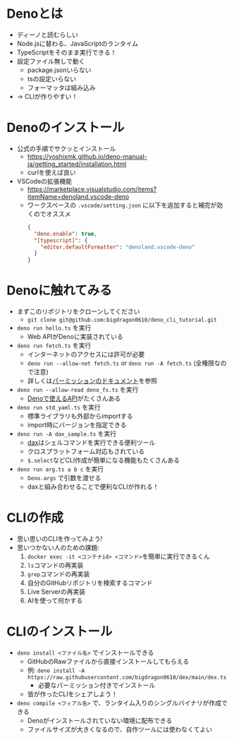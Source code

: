 # Denoとは
- ディーノと読むらしい
- Node.jsに替わる、JavaScriptのランタイム
- TypeScriptをそのまま実行できる！
- 設定ファイル無しで動く
  - package.jsonいらない
  - tsの設定いらない
  - フォーマッタは組み込み
- → CLIが作りやすい！

# Denoのインストール
- 公式の手順でサクッとインストール
  - https://yoshixmk.github.io/deno-manual-ja/getting_started/installation.html
  - curlを使えば良い
- VSCodeの拡張機能
  - https://marketplace.visualstudio.com/items?itemName=denoland.vscode-deno
  - ワークスペースの `.vscode/setting.json` に以下を追加すると補完が効くのでオススメ
    ```json
    {
      "deno.enable": true,
      "[typescript]": {
        "editor.defaultFormatter": "denoland.vscode-deno"
      }
    }
    ```

# Denoに触れてみる
- まずこのリポジトリをクローンしてください
  - `git clone git@github.com:bigdragon0610/deno_cli_tutorial.git`
- `deno run hello.ts` を実行
  - Web APIがDenoに実装されている
- `deno run fetch.ts` を実行
  - インターネットのアクセスには許可が必要
  - `deno run --allow-net fetch.ts` or `deno run -A fetch.ts` (全権限なので注意)
  - 詳しくは[パーミッションのドキュメント](https://yoshixmk.github.io/deno-manual-ja/getting_started/permissions.html)を参照
- `deno run --allow-read deno_fs.ts` を実行
  - [Denoで使えるAPI](https://deno.land/api@v1.42.4)がたくさんある
- `deno run std_yaml.ts` を実行
  - 標準ライブラリも外部からimportする
  - import時にバージョンを指定できる
- `deno run -A dax_sample.ts` を実行
  - [dax](https://github.com/dsherret/dax)はシェルコマンドを実行できる便利ツール
  - クロスプラットフォーム対応もされている
  - `$.select`などCLI作成が簡単になる機能もたくさんある
- `deno run arg.ts a b c` を実行
  - `Deno.args` で引数を渡せる
  - daxと組み合わせることで便利なCLIが作れる！

# CLIの作成
- 思い思いのCLIを作ってみよう!
- 思いつかない人のための課題:
  1. `docker exec -it <コンテナid> <コマンド>`を簡単に実行できるくん
  1. `ls`コマンドの再実装
  1. `grep`コマンドの再実装
  1. 自分のGitHubリポジトリを検索するコマンド
  1. Live Serverの再実装
  1. AIを使って何かする

# CLIのインストール
- `deno install <ファイル名>` でインストールできる
  - GitHubのRawファイルから直接インストールしてもらえる
  - 例: `deno install -A https://raw.githubusercontent.com/bigdragon0610/dex/main/dex.ts`
    - 必要なパーミッション付きでインストール
  - 皆が作ったCLIをシェアしよう！
- `deno compile <フィアル名>` で、ランタイム入りのシングルバイナリが作成できる
  - Denoがインストールされていない環境に配布できる
  - ファイルサイズが大きくなるので、自作ツールには使わなくてよい
